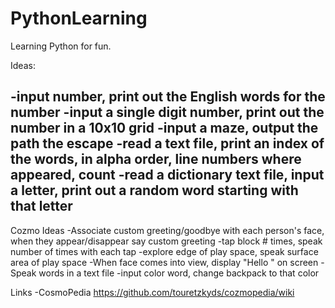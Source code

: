 # PythonLearning

Learning Python for fun.


Ideas:

-input number, print out the English words for the number
-input a single digit number, print out the number in a 10x10 grid
-input a maze, output the path the escape
-read a text file, print an index of the words, in alpha order, line numbers where appeared, count
-read a dictionary text file, input a letter, print out a random word starting with that letter
-

Cozmo Ideas
-Associate custom greeting/goodbye with each person's face, when they appear/disappear say custom greeting
-tap block # times, speak number of times with each tap
-explore edge of play space, speak surface area of play space
-When face comes into view, display "Hello <name>" on screen
-Speak words in a text file
-input color word, change backpack to that color


Links
-CosmoPedia https://github.com/touretzkyds/cozmopedia/wiki 